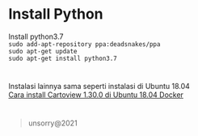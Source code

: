 # Install Python

Install python3.7   
`sudo add-apt-repository ppa:deadsnakes/ppa`   
`sudo apt-get update`   
`sudo apt-get install python3.7`   

#
Instalasi lainnya sama seperti instalasi di Ubuntu 18.04   
[Cara install Cartoview 1.30.0 di Ubuntu 18.04 Docker](tutorial/install-cartoview-1.30.0-ubuntu-18.04.md)

#
> unsorry@2021